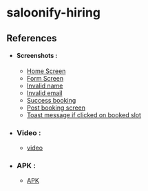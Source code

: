 # saloonify-hiring

## References
- #### Screenshots :
  - [Home Screen](https://drive.google.com/file/d/1FlmUh-pek2bRWNAoVWAxoOCC-fhHTzc6/view?usp=sharing)
  - [Form Screen](https://drive.google.com/file/d/1zepPQVPFxBHxy89C574bntVIUNanXbhB/view?usp=sharing)
  - [Invalid name](https://drive.google.com/file/d/1PZnL6yTrod3jmQoa7C1KzwXY4bj3f6vY/view?usp=sharing)
  - [Invalid email](https://drive.google.com/file/d/1MtX1402uxSiDDMVPpjd163RcRMmOvLLW/view?usp=sharing)
  - [Success booking](https://drive.google.com/file/d/1l7sk4SuTya_P5TpGORViRVGLjSlQ80LP/view?usp=sharing)
  - [Post booking screen](https://drive.google.com/file/d/1fylQqkupn0UMxKL5sVSb-sJJrf-2oS-H/view?usp=sharing)
  - [Toast message if clicked on booked slot](https://drive.google.com/file/d/1LZYjyPT0NznbrUeXgiyO__qK_uEFXM4C/view?usp=sharing)
 
- ### Video :
  - [video](https://drive.google.com/file/d/1nGIhqWGP5LzmjCEwWm4JqlXrsWvro-Rg/view?usp=sharing)
 
 - ### APK :
   - [APK](https://drive.google.com/file/d/1Z5gOQ1b-robeIij5XglIGoqBHGJZPP4L/view?usp=sharing)
